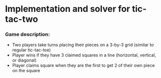 # Implementation and solver for tic-tac-two

### Game description:
- Two players take turns placing their pieces on a 3-by-3 grid (similar to regular tic-tac-toe)
- Player wins if they have 3 claimed squares in a line (horizontal, vertical, or diagonal)
- Player claims square when they are the first to get 2 of their own piece on the square
